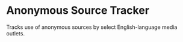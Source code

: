 
# Anonymous Source Tracker

Tracks use of anonymous sources by select English-language media outlets.


